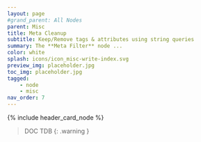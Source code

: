 ```yaml
---
layout: page
#grand_parent: All Nodes
parent: Misc
title: Meta Cleanup
subtitle: Keep/Remove tags & attributes using string queries
summary: The **Meta Filter** node ...
color: white
splash: icons/icon_misc-write-index.svg
preview_img: placeholder.jpg
toc_img: placeholder.jpg
tagged: 
    - node
    - misc
nav_order: 7
---
```


{% include header_card_node %}

> DOC TDB
{: .warning }
